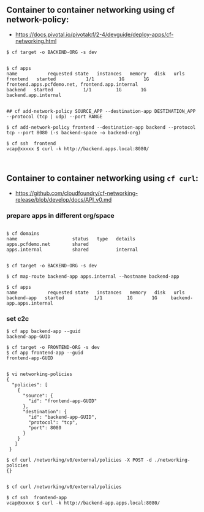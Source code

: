 


## Container to container networking using cf network-policy:
- https://docs.pivotal.io/pivotalcf/2-4/devguide/deploy-apps/cf-networking.html

```
$ cf target -o BACKEND-ORG -s dev


$ cf apps
name           requested state   instances   memory   disk   urls
frontend   started           1/1         1G       1G     frontend.apps.pcfdemo.net, frontend.app.internal
backend   started           1/1         1G       1G     backend.app.internal


## cf add-network-policy SOURCE_APP --destination-app DESTINATION_APP --protocol (tcp | udp) --port RANGE

$ cf add-network-policy frontend --destination-app backend --protocol tcp --port 8080 (-s backend-space -o backend-org)

$ cf ssh  frontend
vcap@xxxxx $ curl -k http://backend.apps.local:8080/



```


## Container to container networking using `cf curl`:
- https://github.com/cloudfoundry/cf-networking-release/blob/develop/docs/API_v0.md


### prepare apps in different org/space
```

$ cf domains
name                    status   type   details
apps.pcfdemo.net        shared
apps.internal           shared          internal


$ cf target -o BACKEND-ORG -s dev

$ cf map-route backend-app apps.internal --hostname backend-app

$ cf apps
name           requested state   instances   memory   disk   urls
backend-app   started           1/1         1G       1G     backend-app.apps.internal

```
### set c2c 
```
$ cf app backend-app --guid
backend-app-GUID

$ cf target -o FRONTEND-ORG -s dev
$ cf app frontend-app --guid
frontend-app-GUID


$ vi networking-policies
{
  "policies": [
    {
      "source": {
        "id": "frontend-app-GUID"
      },
      "destination": {
        "id": "backend-app-GUID",
        "protocol": "tcp",
        "port": 8080
      }
    }
   ]
 }

$ cf curl /networking/v0/external/policies -X POST -d ./networking-policies
{}


$ cf curl /networking/v0/external/policies

$ cf ssh  frontend-app
vcap@xxxxx $ curl -k http://backend-app.apps.local:8080/



```
